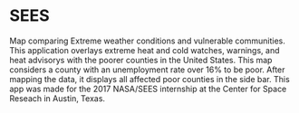 # SEES
Map comparing Extreme weather conditions and vulnerable communities. 
      This application overlays extreme heat and cold watches, warnings, and heat advisorys with the poorer counties in the
      United States. This map considers a county with an unemployment rate over 16% to be poor. After mapping the data, it
      displays all affected poor counties in the side bar. This app was made for the 2017 NASA/SEES internship at the Center 
      for Space Reseach in Austin, Texas.
